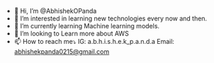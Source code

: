 - 👋 Hi, I’m @AbhishekOPanda
- 👀 I’m interested in learning new technologies every now and then.
- 🌱 I’m currently learning Machine learning models.
- 💞️ I’m looking to Learn more about AWS
- 📫 How to reach me⤵️
IG: a.b.h.i.s.h.e.k_p.a.n.d.a
Email: abhishekpanda0215@gmail.com


<!---
AbhishekOPanda/AbhishekOPanda is a ✨ special ✨ repository because its `README.md` (this file) appears on your GitHub profile.
You can click the Preview link to take a look at your changes.
--->
